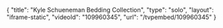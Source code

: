 {
    "title": "Kyle Schueneman Bedding Collection",
    "type": "solo",
    "layout": "iframe-static",
    "videoId": "109960345",
    "url": "\/tvpembed\/109960345"
}